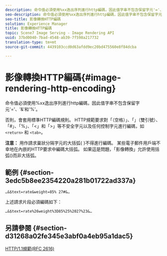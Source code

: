 ```yaml
---
description: 命令值必須使用%xx逸出序列進行http編碼，因此值字串不包含保留字元'='、'&'和'%'。
seo-description: 命令值必須使用%xx逸出序列進行http編碼，因此值字串不包含保留字元'='、'&'和'%'。
seo-title: 影像轉換HTTP編碼
solution: Experience Manager
title: 影像轉換HTTP編碼
topic: Scene7 Image Serving - Image Rendering API
uuid: 37bd0040-7bad-4548-ab39-7f598a217732
translation-type: tm+mt
source-git-commit: 4439103ccd0d63afdd9ec20bd475560e8f84dcba

---
```



# 影像轉換HTTP編碼{#image-rendering-http-encoding}

命令值必須使用%xx逸出序列進行http編碼，因此值字串不包含保留字元&#39;=&#39;、&#39;&amp;&#39;和&#39;%&#39;。

否則，會套用標準HTTP編碼規則。 HTTP規範要求對「（空格）」、「」（雙引號）、「#」、「%」、「&lt;」和「>」等不安全字元以及任何控制字元進行編碼，如 `<return>` 和 `<tab>`。

**注意：** 用作請求巢狀分隔字元的大括弧{ }不得進行編碼。 某些電子郵件用戶端不幸地在內嵌的HTTP要求中編碼大括弧。 如果這是問題，「影像轉換」允許使用括弧()而非大括弧。

## 範例 {#section-3edc5b8ee2354220a281b01722ad337a}

`…&$text=rate&weight=85% 27#&…`

上述請求片段必須編碼如下：

`…&$text=rate%26weight%3D85%25%2027%23&…`

## 另請參閱 {#section-d31268a02fe345e3abf0a4eb95a1dac5}

[HTTP/1.1規範(RFC 2616)](https://www.w3.org/Protocols/rfc2616/rfc2616.html)
